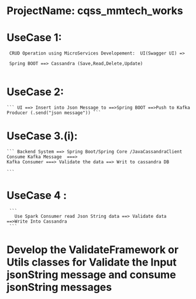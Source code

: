 # ProjectName: cqss_mmtech_works

# UseCase 1:
 ```
  CRUD Operation using MicroServices Developement:  UI(Swagger UI) => 
  
  Spring BOOT ==> Cassandra (Save,Read,Delete,Update)
  
  ```
# UseCase 2:
    ``` UI ==> Insert into Json Message to ==>Spring BOOT ==>Push to Kafka Producer (.send("json message")) ```

# UseCase 3.(i):
    
    ``` Backend System ==> Spring Boot/Spring Core /JavaCassandraClient Consume Kafka Message  ===> 	
    Kafka Consumer ===> Validate the data ==> Writ to cassandra DB
    
    ```
	
# UseCase 4 :
     
     ```
       Use Spark Consumer read Json String data ==> Validate data  ==>Write Into Cassandra
     ```
# Develop the ValidateFramework or Utils classes for Validate the Input jsonString message and consume jsonString messages



